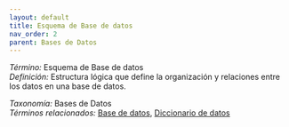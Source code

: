 ```yaml
---
layout: default
title: Esquema de Base de datos
nav_order: 2
parent: Bases de Datos
---
```


*Término:* Esquema de Base de datos  
*Definición:* Estructura lógica que define la organización y relaciones entre los datos en una base de datos.

*Taxonomía:* Bases de Datos  
*Términos relacionados:* [Base de datos](https://maleniski.github.io/diccionario-angl-tec-mx/docs/alfabeticamente/B/base-de-datos/), [Diccionario de datos](https://maleniski.github.io/diccionario-angl-tec-mx/docs/alfabeticamente/D/diccionario-de-datos/)
